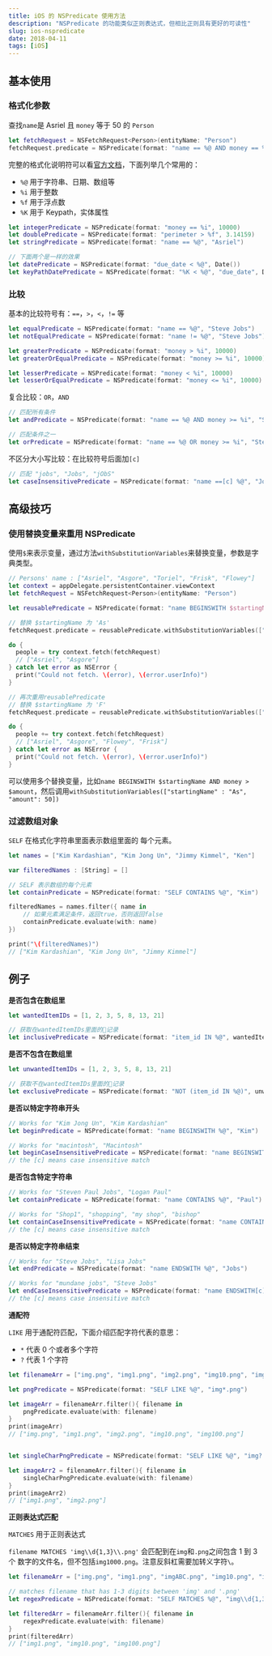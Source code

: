```yaml
---
title: iOS 的 NSPredicate 使用方法
description: "NSPredicate 的功能类似正则表达式，但相比正则具有更好的可读性"
slug: ios-nspredicate
date: 2018-04-11
tags: [iOS]
---
```


## 基本使用

### 格式化参数

查找`name`是 Asriel 且 `money` 等于 50 的 `Person`

```swift
let fetchRequest = NSFetchRequest<Person>(entityName: "Person")
fetchRequest.predicate = NSPredicate(format: "name == %@ AND money == %i", "Asriel", 50)
```

<!-- truncate -->

完整的格式化说明符可以看[官方文档](https://developer.apple.com/library/archive/documentation/Cocoa/Conceptual/Strings/Articles/formatSpecifiers.html)，下面列举几个常用的：

- `%@` 用于字符串、日期、数组等
- `%i` 用于整数
- `%f` 用于浮点数
- `%K` 用于 Keypath，实体属性

```swift
let integerPredicate = NSPredicate(format: "money == %i", 10000)
let doublePredicate = NSPredicate(format: "perimeter > %f", 3.14159)
let stringPredicate = NSPredicate(format: "name == %@", "Asriel")

// 下面两个是一样的效果
let datePredicate = NSPredicate(format: "due_date < %@", Date())
let keyPathDatePredicate = NSPredicate(format: "%K < %@", "due_date", Date())
```

### 比较

基本的比较符号有：`==`，`>`，`<`，`!=` 等

```swift
let equalPredicate = NSPredicate(format: "name == %@", "Steve Jobs")
let notEqualPredicate = NSPredicate(format: "name != %@", "Steve Jobs")

let greaterPredicate = NSPredicate(format: "money > %i", 10000)
let greaterOrEqualPredicate = NSPredicate(format: "money >= %i", 10000)

let lesserPredicate = NSPredicate(format: "money < %i", 10000)
let lesserOrEqualPredicate = NSPredicate(format: "money <= %i", 10000)
```

复合比较：`OR`，`AND`

```swift
// 匹配所有条件
let andPredicate = NSPredicate(format: "name == %@ AND money >= %i", "Steve Jobs", 10000)

// 匹配条件之一
let orPredicate = NSPredicate(format: "name == %@ OR money >= %i", "Steve Jobs", 10000)
```

不区分大小写比较：在比较符号后面加`[c]`

```swift
// 匹配 "jobs", "Jobs", "jObS"
let caseInsensitivePredicate = NSPredicate(format: "name ==[c] %@", "Jobs")
```

## 高级技巧

### 使用替换变量来重用 NSPredicate

使用`$`来表示变量，通过方法`withSubstitutionVariables`来替换变量，参数是字典类型。

```swift
// Persons' name : ["Asriel", "Asgore", "Toriel", "Frisk", "Flowey"]
let context = appDelegate.persistentContainer.viewContext
let fetchRequest = NSFetchRequest<Person>(entityName: "Person")

let reusablePredicate = NSPredicate(format: "name BEGINSWITH $startingName")

// 替换 $startingName 为 'As'
fetchRequest.predicate = reusablePredicate.withSubstitutionVariables(["startingName" : "As"])

do {
  people = try context.fetch(fetchRequest)
  // ["Asriel", "Asgore"]
} catch let error as NSError {
  print("Could not fetch. \(error), \(error.userInfo)")
}

// 再次重用reusablePredicate
// 替换 $startingName 为 'F'
fetchRequest.predicate = reusablePredicate.withSubstitutionVariables(["startingName" : "F"])

do {
  people += try context.fetch(fetchRequest)
  // ["Asriel", "Asgore", "Flowey", "Frisk"]
} catch let error as NSError {
  print("Could not fetch. \(error), \(error.userInfo)")
}
```

可以使用多个替换变量，比如`name BEGINSWITH $startingName AND money > $amount`，然后调用`withSubstitutionVariables(["startingName" : "As", "amount": 50])`

### 过滤数组对象

`SELF` 在格式化字符串里面表示数组里面的 每个元素。

```swift
let names = ["Kim Kardashian", "Kim Jong Un", "Jimmy Kimmel", "Ken"]

var filteredNames : [String] = []

// SELF 表示数组的每个元素
let containPredicate = NSPredicate(format: "SELF CONTAINS %@", "Kim")

filteredNames = names.filter({ name in
    // 如果元素满足条件，返回true，否则返回false
	containPredicate.evaluate(with: name)
})

print("\(filteredNames)")
// ["Kim Kardashian", "Kim Jong Un", "Jimmy Kimmel"]
```

## 例子

**是否包含在数组里**

```swift
let wantedItemIDs = [1, 2, 3, 5, 8, 13, 21]

// 获取在wantedItemIDs里面的记录
let inclusivePredicate = NSPredicate(format: "item_id IN %@", wantedItemIDs)
```

**是否不包含在数组里**

```swift
let unwantedItemIDs = [1, 2, 3, 5, 8, 13, 21]

// 获取不在wantedItemIDs里面的记录
let exclusivePredicate = NSPredicate(format: "NOT (item_id IN %@)", unwantedItemIDs)
```

**是否以特定字符串开头**

```swift
// Works for "Kim Jong Un", "Kim Kardashian"
let beginPredicate = NSPredicate(format: "name BEGINSWITH %@", "Kim")

// Works for "macintosh", "Macintosh"
let beginCaseInsensitivePredicate = NSPredicate(format: "name BEGINSWITH[c] %@", "mac")
// the [c] means case insensitive match
```

**是否包含特定字符串**

```swift
// Works for "Steven Paul Jobs", "Logan Paul"
let containPredicate = NSPredicate(format: "name CONTAINS %@", "Paul")

// Works for "Shop1", "shopping", "my shop", "bishop"
let containCaseInsensitivePredicate = NSPredicate(format: "name CONTAINS[c] %@", "shop")
// the [c] means case insensitive match
```

**是否以特定字符串结束**

```swift
// Works for "Steve Jobs", "Lisa Jobs"
let endPredicate = NSPredicate(format: "name ENDSWITH %@", "Jobs")

// Works for "mundane jobs", "Steve Jobs"
let endCaseInsensitivePredicate = NSPredicate(format: "name ENDSWITH[c] %@", "jobs")
// the [c] means case insensitive match
```

**通配符**

`LIKE` 用于通配符匹配，下面介绍匹配字符代表的意思：

- `*` 代表 0 个或者多个字符
- `?` 代表 1 个字符

```swift
let filenameArr = ["img.png", "img1.png", "img2.png", "img10.png", "img100.png", "img200.txt", "img300.csv"]

let pngPredicate = NSPredicate(format: "SELF LIKE %@", "img*.png")

let imageArr = filenameArr.filter(){ filename in
	pngPredicate.evaluate(with: filename)
}
print(imageArr)
// ["img.png", "img1.png", "img2.png", "img10.png", "img100.png"]


let singleCharPngPredicate = NSPredicate(format: "SELF LIKE %@", "img?.png")

let imageArr2 = filenameArr.filter(){ filename in
	singleCharPngPredicate.evaluate(with: filename)
}
print(imageArr2)
// ["img1.png", "img2.png"]
```

**正则表达式匹配**

`MATCHES` 用于正则表达式

`filename MATCHES 'img\\d{1,3}\\.png'` 会匹配到在`img`和`.png`之间包含 1 到 3 个 数字的文件名，但不包括`img1000.png`。注意反斜杠需要加转义字符`\`。

```swift
let filenameArr = ["img.png", "img1.png", "imgABC.png", "img10.png", "img100.png", "img9000.png", "img12345.png"]

// matches filename that has 1-3 digits between 'img' and '.png'
let regexPredicate = NSPredicate(format: "SELF MATCHES %@", "img\\d{1,3}\\.png")

let filteredArr = filenameArr.filter(){ filename in
    regexPredicate.evaluate(with: filename)
}
print(filteredArr)
// ["img1.png", "img10.png", "img100.png"]
```
